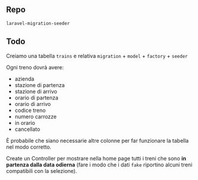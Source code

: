 ## Repo
`laravel-migration-seeder`

## Todo
Creiamo una tabella `trains` e relativa `migration` + `model` + `factory` + `seeder`

Ogni treno dovrà avere:
- azienda
- stazione di partenza
- stazione di arrivo
- orario di partenza
- orario di arrivo
- codice treno
- numero carrozze
- in orario
- cancellato

È probabile che siano necessarie altre colonne per far funzionare la tabella nel modo corretto.

Create un Controller per mostrare nella home page tutti i treni che sono **in partenza dalla data odierna** (fare i modo che i dati `fake` riportino alcuni treni compatibili con la selezione).